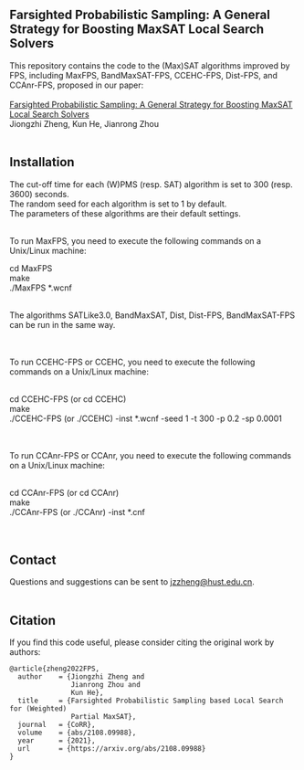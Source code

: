 Farsighted Probabilistic Sampling: A General Strategy for Boosting MaxSAT Local Search Solvers
----
This repository contains the code to the (Max)SAT algorithms improved by FPS, including MaxFPS, BandMaxSAT-FPS, CCEHC-FPS, Dist-FPS, and CCAnr-FPS, proposed in our paper: <br> <br>
[Farsighted Probabilistic Sampling: A General Strategy for Boosting MaxSAT Local Search Solvers](https://arxiv.org/abs/2108.09988#) <br>
Jiongzhi Zheng, Kun He, Jianrong Zhou <br> <br>

Installation
----
The cut-off time for each (W)PMS (resp. SAT) algorithm is set to 300 (resp. 3600) seconds. <br>
The random seed for each algorithm is set to 1 by default. <br>
The parameters of these algorithms are their default settings. <br> <br>


To run MaxFPS, you need to execute the following commands on a Unix/Linux machine: <br>

cd MaxFPS <br>
make <br>
./MaxFPS *.wcnf <br> <br>

The algorithms SATLike3.0, BandMaxSAT, Dist, Dist-FPS, BandMaxSAT-FPS can be run in the same way. <br> <br> <br>


To run CCEHC-FPS or CCEHC, you need to execute the following commands on a Unix/Linux machine: <br> <br>

cd CCEHC-FPS (or cd CCEHC) <br>
make <br>
./CCEHC-FPS (or ./CCEHC) -inst *.wcnf -seed 1 -t 300 -p 0.2 -sp 0.0001 <br> <br> <br>


To run CCAnr-FPS or CCAnr, you need to execute the following commands on a Unix/Linux machine: <br> <br>

cd CCAnr-FPS (or cd CCAnr) <br>
make <br>
./CCAnr-FPS (or ./CCAnr) -inst *.cnf <br> <br> <br>


Contact
----
Questions and suggestions can be sent to jzzheng@hust.edu.cn. <br> <br>

Citation
----
If you find this code useful, please consider citing the original work by authors: <br>
```
@article{zheng2022FPS,
  author    = {Jiongzhi Zheng and
               Jianrong Zhou and
               Kun He},
  title     = {Farsighted Probabilistic Sampling based Local Search for (Weighted)
               Partial MaxSAT},
  journal   = {CoRR},
  volume    = {abs/2108.09988},
  year      = {2021},
  url       = {https://arxiv.org/abs/2108.09988}
}
```
